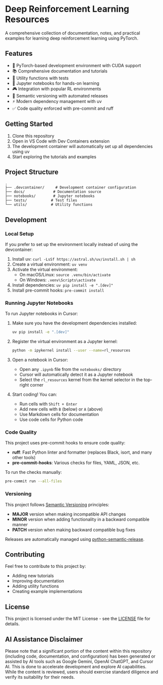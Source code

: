# Deep Reinforcement Learning Resources

A comprehensive collection of documentation, notes, and practical examples for learning deep reinforcement learning using PyTorch.

## Features

- 🚀 PyTorch-based development environment with CUDA support
- 📚 Comprehensive documentation and tutorials
- 🧪 Utility functions with tests
- 📓 Jupyter notebooks for hands-on learning
- 🎮 Integration with popular RL environments
- 🔄 Semantic versioning with automated releases
- ⚡ Modern dependency management with uv
- ✅ Code quality enforced with pre-commit and ruff

## Getting Started

1. Clone this repository
2. Open in VS Code with Dev Containers extension
3. The development container will automatically set up all dependencies using uv
4. Start exploring the tutorials and examples

## Project Structure

```
.
├── .devcontainer/     # Development container configuration
├── docs/             # Documentation source
├── notebooks/        # Jupyter notebooks
├── tests/           # Test files
└── utils/           # Utility functions
```

## Development

### Local Setup

If you prefer to set up the environment locally instead of using the devcontainer:

1. Install uv: `curl -LsSf https://astral.sh/uv/install.sh | sh`
2. Create a virtual environment: `uv venv`
3. Activate the virtual environment:
   - On macOS/Linux: `source .venv/bin/activate`
   - On Windows: `.venv\Scripts\activate`
4. Install dependencies: `uv pip install -e ".[dev]"`
5. Install pre-commit hooks: `pre-commit install`

### Running Jupyter Notebooks

To run Jupyter notebooks in Cursor:

1. Make sure you have the development dependencies installed:
   ```bash
   uv pip install -e ".[dev]"
   ```

2. Register the virtual environment as a Jupyter kernel:
   ```bash
   python -m ipykernel install --user --name=rl_resources
   ```

3. Open a notebook in Cursor:
   - Open any `.ipynb` file from the `notebooks/` directory
   - Cursor will automatically detect it as a Jupyter notebook
   - Select the `rl_resources` kernel from the kernel selector in the top-right corner

4. Start coding! You can:
   - Run cells with `Shift + Enter`
   - Add new cells with `B` (below) or `A` (above)
   - Use Markdown cells for documentation
   - Use code cells for Python code

### Code Quality

This project uses pre-commit hooks to ensure code quality:

- **ruff**: Fast Python linter and formatter (replaces Black, isort, and many other tools)
- **pre-commit-hooks**: Various checks for files, YAML, JSON, etc.

To run the checks manually:
```bash
pre-commit run --all-files
```

### Versioning

This project follows [Semantic Versioning](https://semver.org/) principles:

- **MAJOR** version when making incompatible API changes
- **MINOR** version when adding functionality in a backward compatible manner
- **PATCH** version when making backward compatible bug fixes

Releases are automatically managed using [python-semantic-release](https://python-semantic-release.readthedocs.io/).

## Contributing

Feel free to contribute to this project by:
- Adding new tutorials
- Improving documentation
- Adding utility functions
- Creating example implementations

## License

This project is licensed under the MIT License - see the [LICENSE](LICENSE) file for details.

## AI Assistance Disclaimer

Please note that a significant portion of the content within this repository (including code, documentation, and configuration) has been generated or assisted by AI tools such as Google Gemini, OpenAI ChatGPT, and Cursor AI. This is done to accelerate development and explore AI capabilities. While the content is reviewed, users should exercise standard diligence and verify its suitability for their needs.
